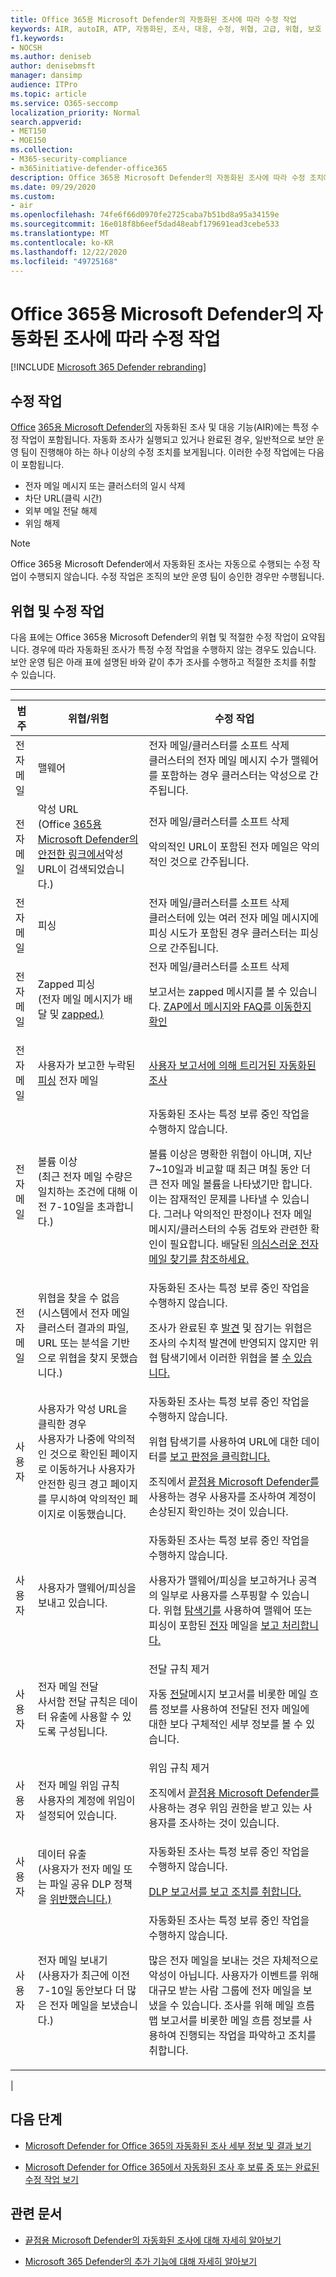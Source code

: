 ```yaml
---
title: Office 365용 Microsoft Defender의 자동화된 조사에 따라 수정 작업
keywords: AIR, autoIR, ATP, 자동화된, 조사, 대응, 수정, 위협, 고급, 위협, 보호
f1.keywords:
- NOCSH
ms.author: deniseb
author: denisebmsft
manager: dansimp
audience: ITPro
ms.topic: article
ms.service: O365-seccomp
localization_priority: Normal
search.appverid:
- MET150
- MOE150
ms.collection:
- M365-security-compliance
- m365initiative-defender-office365
description: Office 365용 Microsoft Defender의 자동화된 조사에 따라 수정 조치에 대해 자세히 알아보는 방법을 설명하는 예제입니다.
ms.date: 09/29/2020
ms.custom:
- air
ms.openlocfilehash: 74fe6f66d0970fe2725caba7b51bd8a95a34159e
ms.sourcegitcommit: 16e018f8b6eef5dad48eabf179691ead3cebe533
ms.translationtype: MT
ms.contentlocale: ko-KR
ms.lasthandoff: 12/22/2020
ms.locfileid: "49725168"
---
```

# <a name="remediation-actions-following-automated-investigation-in-microsoft-defender-for-office-365"></a>Office 365용 Microsoft Defender의 자동화된 조사에 따라 수정 작업

[!INCLUDE [Microsoft 365 Defender rebranding](../includes/microsoft-defender-for-office.md)]


## <a name="remediation-actions"></a>수정 작업

[Office](office-365-air.md) [365용 Microsoft Defender의](office-365-atp.md) 자동화된 조사 및 대응 기능(AIR)에는 특정 수정 작업이 포함됩니다. 자동화 조사가 실행되고 있거나 완료된 경우, 일반적으로 보안 운영 팀이 진행해야 하는 하나 이상의 수정 조치를 보게됩니다. 이러한 수정 작업에는 다음이 포함됩니다.

- 전자 메일 메시지 또는 클러스터의 일시 삭제
- 차단 URL(클릭 시간)
- 외부 메일 전달 해제
- 위임 해제

> [!NOTE]
> Office 365용 Microsoft Defender에서 자동화된 조사는 자동으로 수행되는 수정 작업이 수행되지 않습니다. 수정 작업은 조직의 보안 운영 팀이 승인한 경우만 수행됩니다.

## <a name="threats-and-remediation-actions"></a>위협 및 수정 작업

다음 표에는 Office 365용 Microsoft Defender의 위협 및 적절한 수정 작업이 요약됩니다. 경우에 따라 자동화된 조사가 특정 수정 작업을 수행하지 않는 경우도 있습니다. 보안 운영 팀은 아래 표에 설명된 바와 같이 추가 조사를 수행하고 적절한 조치를 취할 수 있습니다.

****

|범주|위협/위험|수정 작업|
|---|---|---|
|전자 메일|맬웨어|전자 메일/클러스터를 소프트 삭제 <br> 클러스터의 전자 메일 메시지 수가 맬웨어를 포함하는 경우 클러스터는 악성으로 간주됩니다.|
|전자 메일|악성 URL <br> (Office [365용 Microsoft Defender의 안전한 링크에서](atp-safe-links.md)악성 URL이 검색되었습니다.)|전자 메일/클러스터를 소프트 삭제 <p> 악의적인 URL이 포함된 전자 메일은 악의적인 것으로 간주됩니다.|
|전자 메일|피싱|전자 메일/클러스터를 소프트 삭제 <br> 클러스터에 있는 여러 전자 메일 메시지에 피싱 시도가 포함된 경우 클러스터는 피싱으로 간주됩니다.|
|전자 메일|Zapped 피싱 <br> (전자 메일 메시지가 배달 및 [zapped.)](zero-hour-auto-purge.md)|전자 메일/클러스터를 소프트 삭제 <p> 보고서는 zapped 메시지를 볼 수 있습니다. [ZAP에서 메시지와 FAQ를 이동한지 확인](zero-hour-auto-purge.md#how-to-see-if-zap-moved-your-message)|
|전자 메일|사용자가 보고한 누락된 [피싱](enable-the-report-message-add-in.md) 전자 메일|[사용자 보고서에 의해 트리거된 자동화된 조사](automated-investigation-response-office.md#example-a-user-reported-phish-message-launches-an-investigation-playbook)|
|전자 메일|볼륨 이상 <br> (최근 전자 메일 수량은 일치하는 조건에 대해 이전 7-10일을 초과합니다.)|자동화된 조사는 특정 보류 중인 작업을 수행하지 않습니다. <p> 볼륨 이상은 명확한 위협이 아니며, 지난 7~10일과 비교할 때 최근 며칠 동안 더 큰 전자 메일 볼륨을 나타냈기만 합니다. 이는 잠재적인 문제를 나타낼 수 있습니다. 그러나 악의적인 판정이나 전자 메일 메시지/클러스터의 수동 검토와 관련한 확인이 필요합니다. 배달된 [의심스러운 전자 메일 찾기를 참조하세요.](investigate-malicious-email-that-was-delivered.md#find-suspicious-email-that-was-delivered)|
|전자 메일|위협을 찾을 수 없음 <br> (시스템에서 전자 메일 클러스터 결과의 파일, URL 또는 분석을 기반으로 위협을 찾지 못했습니다.)|자동화된 조사는 특정 보류 중인 작업을 수행하지 않습니다. <p> 조사가 완료된 후 [발견](zero-hour-auto-purge.md) 및 잠기는 위협은 조사의 수치적 발견에 반영되지 않지만 위협 탐색기에서 이러한 위협을 볼 [수 있습니다.](threat-explorer.md)|
|사용자|사용자가 악성 URL을 클릭한 경우 <br> 사용자가 나중에 악의적인 것으로 확인된 페이지로 이동하거나 사용자가 안전한 [](atp-safe-links.md#warning-pages-from-safe-links) 링크 경고 페이지를 무시하여 악의적인 페이지로 이동했습니다.|자동화된 조사는 특정 보류 중인 작업을 수행하지 않습니다. <p> 위협 탐색기를 사용하여 URL에 대한 데이터를 [보고 판정을 클릭합니다.](threat-explorer.md#view-phishing-url-and-click-verdict-data) <p> 조직에서 [끝점용 Microsoft Defender를](https://docs.microsoft.com/windows/security/threat-protection/) [](https://docs.microsoft.com/windows/security/threat-protection/microsoft-defender-atp/investigate-user) 사용하는 경우 사용자를 조사하여 계정이 손상된지 확인하는 것이 있습니다.|
|사용자|사용자가 맬웨어/피싱을 보내고 있습니다.|자동화된 조사는 특정 보류 중인 작업을 수행하지 않습니다. <p> 사용자가 맬웨어/피싱을 보고하거나 공격의 [](anti-spoofing-protection.md) 일부로 사용자를 스푸핑할 수 있습니다. 위협 [탐색기를](threat-explorer.md) 사용하여 맬웨어 또는 피싱이 포함된 [전자](threat-explorer-views.md#email--malware) 메일을 [보고 처리합니다.](threat-explorer-views.md#email--phish)|
|사용자|전자 메일 전달 <br> 사서함 전달 규칙은 데이터 유출에 사용할 수 있도록 구성됩니다.|전달 규칙 제거 <p> 자동 [전달](mail-flow-insights-v2.md)메시지 보고서를 [](mfi-auto-forwarded-messages-report.md)비롯한 메일 흐름 정보를 사용하여 전달된 전자 메일에 대한 보다 구체적인 세부 정보를 볼 수 있습니다.|
|사용자|전자 메일 위임 규칙 <br> 사용자의 계정에 위임이 설정되어 있습니다.|위임 규칙 제거 <p> 조직에서 [끝점용 Microsoft Defender를](https://docs.microsoft.com/windows/security/threat-protection/) [](https://docs.microsoft.com/windows/security/threat-protection/microsoft-defender-atp/investigate-user) 사용하는 경우 위임 권한을 받고 있는 사용자를 조사하는 것이 있습니다.|
|사용자|데이터 유출 <br> (사용자가 전자 메일 또는 파일 공유 DLP 정책을 [위반했습니다.)](https://docs.microsoft.com/microsoft-365/compliance/data-loss-prevention-policies)|자동화된 조사는 특정 보류 중인 작업을 수행하지 않습니다. <p> [DLP 보고서를 보고 조치를 취합니다.](https://docs.microsoft.com/microsoft-365/compliance/view-the-dlp-reports)|
|사용자|전자 메일 보내기 <br> (사용자가 최근에 이전 7-10일 동안보다 더 많은 전자 메일을 보냈습니다.)|자동화된 조사는 특정 보류 중인 작업을 수행하지 않습니다. <p> 많은 전자 메일을 보내는 것은 자체적으로 악성이 아닙니다. 사용자가 이벤트를 위해 대규모 받는 사람 그룹에 전자 메일을 보냈을 수 있습니다. 조사를 위해 [](mail-flow-insights-v2.md)메일 흐름 맵 보고서를 [](mfi-mail-flow-map-report.md) 비롯한 메일 흐름 정보를 사용하여 진행되는 작업을 파악하고 조치를 취합니다.|
|

## <a name="next-steps"></a>다음 단계

- [Microsoft Defender for Office 365의 자동화된 조사 세부 정보 및 결과 보기](air-view-investigation-results.md)

- [Microsoft Defender for Office 365에서 자동화된 조사 후 보류 중 또는 완료된 수정 작업 보기](air-review-approve-pending-completed-actions.md)

## <a name="related-articles"></a>관련 문서

- [끝점용 Microsoft Defender의 자동화된 조사에 대해 자세히 알아보기](https://docs.microsoft.com/windows/security/threat-protection/microsoft-defender-atp/automated-investigations)

- [Microsoft 365 Defender의 추가 기능에 대해 자세히 알아보기](https://docs.microsoft.com/microsoft-365/security/mtp/microsoft-threat-protection)

